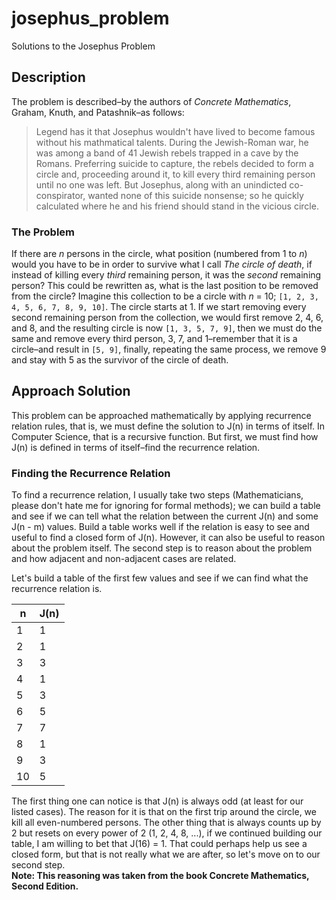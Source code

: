 # josephus_problem
Solutions to the Josephus Problem

## Description
The problem is described–by the authors of *Concrete Mathematics*, Graham, Knuth, and Patashnik–as follows:  
>Legend has it that Josephus wouldn't have lived to become famous without his mathmatical talents. During the Jewish-Roman war, he was among a band of 41 Jewish rebels trapped in a cave by the Romans. Preferring suicide to capture, the rebels decided to form a circle and, proceeding around it, to kill every third remaining person until no one was left. But Josephus, along with an unindicted co-conspirator, wanted none of this suicide nonsense; so he quickly calculated where he and his friend should stand in the vicious circle.  

### The Problem  
If there are *n* persons in the circle, what position (numbered from 1 to *n*) would you have to be in order to survive what I call *The circle of death*, if instead of killing every *third* remaining person, it was the *second* remaining person? This could be rewritten as, what is the last position to be removed from the circle?
Imagine this collection to be a circle with *n* = 10; `[1, 2, 3, 4, 5, 6, 7, 8, 9, 10]`. The circle starts at 1. If we start removing every second remaining person from the collection, we would first remove 2, 4, 6, and 8, and the resulting circle is now `[1, 3, 5, 7, 9]`, then we must do the same and remove every third person, 3, 7, and 1–remember that it is a circle–and result in `[5, 9]`, finally, repeating the same process, we remove 9 and stay with 5 as the survivor of the circle of death.
## Approach Solution
This problem can be approached mathematically by applying recurrence relation rules, that is, we must define the solution to J(n) in terms of itself. In Computer Science, that is a recursive function. But first, we must find how J(n) is defined in terms of itself–find the recurrence relation.  
### Finding the Recurrence Relation
To find a recurrence relation, I usually take two steps (Mathematicians, please don't hate me for ignoring for formal methods); we can build a table and see if we can tell what the relation between the current J(n) and some J(n - m) values. Build a table works well if the relation is easy to see and useful to find a closed form of J(n). However, it can also be useful to reason about the problem itself. The second step is to reason about the problem and how adjacent and non-adjacent cases are related.  

Let's build a table of the first few values and see if we can find what the recurrence relation is.  

| n   | J(n)   |
| --- | ------ |
| 1   | 1      |
| 2   | 1      |
| 3   | 3      |
| 4   | 1      |
| 5   | 3      |
| 6   | 5      |
| 7   | 7      |
| 8   | 1      |
| 9   | 3      |
| 10  | 5      |

The first thing one can notice is that J(n) is always odd (at least for our listed cases). The reason for it is that on the first trip around the circle, we kill all even-numbered persons. The other thing that is always counts up by 2 but resets on every power of 2 (1, 2, 4, 8, ...), if we continued building our table, I am willing to bet that J(16) = 1. That could perhaps help us see a closed form, but that is not really what we are after, so let's move on to our second step.  
**Note: This reasoning was taken from the book Concrete Mathematics, Second Edition.**   
